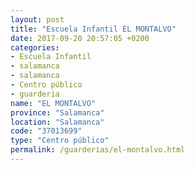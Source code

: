 ```yaml
---
layout: post
title: "Escuela Infantil EL MONTALVO"
date: 2017-09-20 20:57:05 +0200
categories:
- Escuela Infantil
- salamanca
- salamanca
- Centro público
- guarderia
name: "EL MONTALVO"
province: "Salamanca"
location: "Salamanca"
code: "37013699"
type: "Centro público"
permalink: /guarderias/el-montalvo.html
---
```

